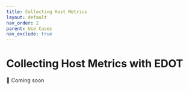 ```yaml
---
title: Collecting Host Metrics
layout: default
nav_order: 2
parent: Use Cases
nav_exclude: true
---
```


# Collecting Host Metrics with EDOT

🚧 Coming soon